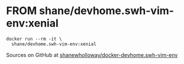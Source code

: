 # FROM shane/devhome.swh-vim-env:xenial

    docker run --rm -it \
      shane/devhome.swh-vim-env:xenial

Sources on GitHub at [shanewholloway/docker-devhome.swh-vim-env](https://github.com/shanewholloway/docker-devhome.swh-vim-env)


